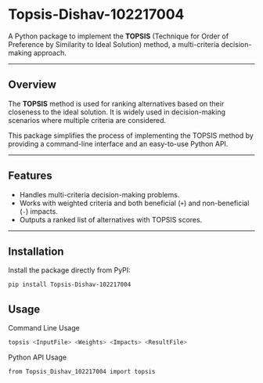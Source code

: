 # Topsis-Dishav-102217004

A Python package to implement the **TOPSIS** (Technique for Order of Preference by Similarity to Ideal Solution) method, a multi-criteria decision-making approach.

---

## Overview

The **TOPSIS** method is used for ranking alternatives based on their closeness to the ideal solution. It is widely used in decision-making scenarios where multiple criteria are considered.

This package simplifies the process of implementing the TOPSIS method by providing a command-line interface and an easy-to-use Python API.

---

## Features

- Handles multi-criteria decision-making problems.
- Works with weighted criteria and both beneficial (`+`) and non-beneficial (`-`) impacts.
- Outputs a ranked list of alternatives with TOPSIS scores.

---

## Installation

Install the package directly from PyPI:

```bash
pip install Topsis-Dishav-102217004
```

## Usage

Command Line Usage

```bash
topsis <InputFile> <Weights> <Impacts> <ResultFile>
```

Python API Usage

```bash
from Topsis_Dishav_102217004 import topsis
```
